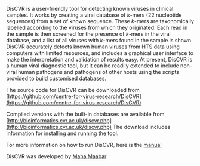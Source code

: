 DisCVR is a user-friendly tool for detecting known viruses in clinical samples. 
It works by creating a viral database of _k_-mers (22 nucleotide sequences) from a set 
of known sequence. These _k_-mers are taxonomically labelled according to the viruses 
from which they originated. Each read in the sample is then screened for the presence 
of _k_-mers in the viral database, and a list of all viruses with _k_-mers found in the 
sample is shown. DisCVR accurately detects known human viruses from HTS data using 
computers with limited resources, and includes a graphical user interface to make the 
interpretation and validation of results easy. At present, DisCVR is a human viral 
diagnostic tool, but it can be readily extended to include non-viral human pathogens 
and pathogens of other hosts using the scripts provided to build customised databases. 


The source code for DisCVR can be downloaded from [https://github.com/centre-for-virus-research/DisCVR](https://github.com/centre-for-virus-research/DisCVR) 

Compiled versions with the built-in databases are available from [http://bioinformatics.cvr.ac.uk/discvr.php](http://bioinformatics.cvr.ac.uk/discvr.php)
The download includes information for installing and running the tool. 

For more information on how to run DisCVR, here is the [manual](https://centre-for-virus-research.github.io/DisCVR/manual)

DisCVR was developed by [Maha Maabar](https://github.com/MahaMaabar)

